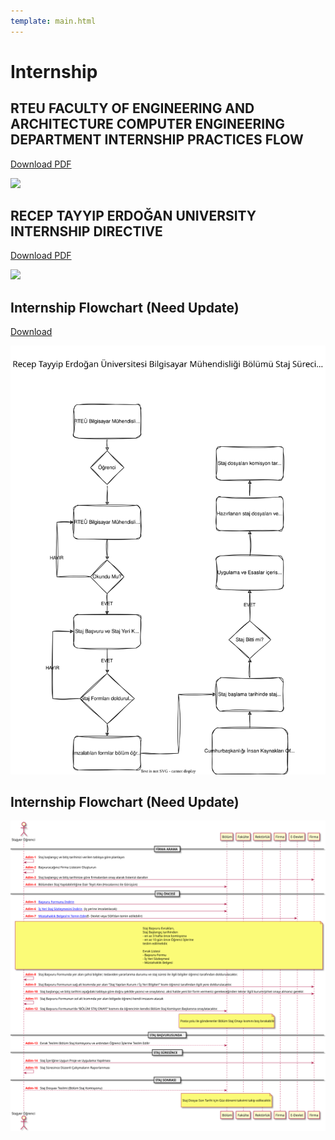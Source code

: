 ```yaml
---
template: main.html
---
```


# Internship

## RTEU FACULTY OF ENGINEERING AND ARCHITECTURE COMPUTER ENGINEERING DEPARTMENT INTERNSHIP PRACTICES FLOW

[Download PDF](http://bilgisayar.mmf.erdogan.edu.tr/Files/ckFiles/bilgisayar-mmf-erdogan-edu-tr/Belgeler/Bilgisayar_Muhendisligi_Staj_Uygulama_Esaslar%C4%B1.pdf)

![](https://www.plantuml.com/plantuml/svg/dLGxRXin4ErvYkaYNy4fOWH66fUfKjBcM9feo3NuKR0wI5gTGRqwhU-L8NUvH612XLa8v7pUPpJIGuZQnsHPgN9JzzU_qycZUo6Gm6yOqHCy9qx-gw9NsFnSWsdS9WSsVRk3k4C76pnWl5C0zwNcMR-V3icda5o2KRzf0QYvxqiE3WWby2i3FcdXWH-3jxd536oaPEugGQ3tKsPs28FJ8-iudKiwwyeLIzYPwGnsEdyGjW8z3PR2EBWl6Y869Wjei43DO3LV04MaDmIMEdYB8LtSSh7Oec8XZ3g8c9q-YjIMXpyxObo6QV2Wim0Q1p-FaqBZwE4vWTnUBuwlbtsTKuMk9eLCgfQ9mOXnJqpXm-pAGMUAeEMvVirHMsrxyxojxUPuAy4ZJYVqBDJaBK8ON7f9POnPEDzaN5UCU4kS_GKA4GLcIvwOLgfQsgmqrtAG0yAcSehuutySZzVB4JaAR4Pt0jlFod8NnJM_Ucmb-xBQQ8Zxc_GfPpUzLNUDsSf7ZykZCMWQ-BeJzAfwhtgl3FKtKl4RyZmOKNUSaMjdwnFLLijwIL-tg_RC7VC_Zf7D8PQEJlrShK8StfHwa5UohFu1)

## RECEP TAYYIP ERDOĞAN UNIVERSITY INTERNSHIP DIRECTIVE

[Download PDF](http://bilgisayar.mmf.erdogan.edu.tr/Files/ckFiles/bilgisayar-mmf-erdogan-edu-tr/Belgeler/RTEU_Staj_Yonergesi_190350.pdf)

![](https://www.plantuml.com/plantuml/svg/bPF1RXen48RlVeevabUWXqQ8gfLGIrNII3bEO48Sx5aqkqPQ7gIdIXnpPI-SkArvhtfnlAJRRQkSG9xF_p-U-VSwBr0APurIvtzA3MS5Fi4aipelCtOmDUwqAvmuu-IT6gO2r3zBCYGQFjO7eOqXNcZHHWUeAt6JhGrouIk3uYiOrySjiI6-i2CyxJPE0eghZROQnkHt97sYN10_8GVIqDgG_9qTPtc9UJ1y3LY2Ero7LdpLW9tIDrnduk0JRaFP84Ue_k5tGZpNuFUdNUF912DjMZ-b7s3WzuKMtC8j2bXVlR-2uf4O1YNbLmfWcEf-ptCoP2dNhri9n0G51MxfHHMWaOs7KyRI82zyrQSDS7wnhxWpZ8v9HB_eHzGmozZLpmO5_liy038vmO2pQ9ONsRev31uFwb9wGnTlxo6QgU5NoPQ25bxIaCb2CnOXWlMnBua9R_KRwKPugLikBN1K7qnzjA63-bb7Wxuzzc3VowLBQVbZ7Z2hZz9CO4CX-WSc6ngWO1k_W1QB0y8vhk2EGb6wr6L6aJ-_n1dNHkLot3J4O5r_K2AKCkMhdXMtQVsmI1c87kbyWlVEdAiB3LPtZVvfrJLh4vKobNwx4xn1YpRff4HyfgrZc1gyRvAsYdlXEAFVBgYpYxeE5vqrwXS0)

## Internship Flowchart (Need Update)

[Download](assets/internship-flowchart.drawio.pdf)

![](assets/internship-flowchart.drawio.svg)

## Internship Flowchart (Need Update)

![](assets/internship-flowchart-extended.svg)

